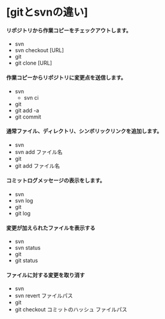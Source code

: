 [gitとsvnの違い]=======#### リポジトリから作業コピーをチェックアウトします。* svn * svn checkout [URL]* git * git clone [URL]#### 作業コピーからリポジトリに変更点を送信します。* svn  * svn ci* git  * git add -a * git commit  #### 通常ファイル、ディレクトリ、シンボリックリンクを追加します。* svn * svn add ファイル名* git * git add ファイル名#### コミットログメッセージの表示をします。* svn  * svn log* git * git log#### 変更が加えられたファイルを表示する* svn  * svn status* git * git status#### ファイルに対する変更を取り消す* svn * svn revert ファイルパス* git * git checkout コミットのハッシュ ファイルパス
